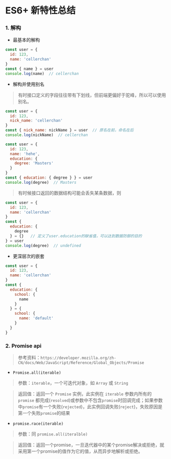 # ES6+ 新特性总结

### 1. 解构

- 最基本的解构
```javascript
const user = {
  id: 123,
  name: 'cellerchan'
}
const { name } = user
console.log(name)  // cellerchan
```

- 解构并使用别名
>有时接口定义的字段往往带有下划线，但前端更偏好于驼峰，所以可以使用别名。
```javascript
const user = {
  id: 123,
  nick_name: 'cellerchan'
}
const { nick_name: nickName } = user  // 原名在前，命名在后
console.log(nickName)  // cellerchan
```

```javascript
const user = {
  id: 123,
  name: 'hehe',
  education: {
    degree: 'Masters'
  }
}
const { education: { degree } } = user
console.log(degree)  // Masters
```

> 有时候接口返回的数据结构可能会丢失某条数据，则
```javascript
const user = {
  id: 123,
  name: 'cellerchan'
}
const {
  education: {
    degree
  } = {}   // 定义了user.education的缺省值，可以达到数据防御的目的
} = user
console.log(degree)  // undefined
```

- 更深层次的嵌套
```javascript
const user = {
  id: 123,
  name: 'cellerchan'
}
const {
  education: {
    school: {
      name
    }
  } = {
    school: {
      name: 'default'
    }
  }
}
```

### 2. Promise api
> 参考资料：`https://developer.mozilla.org/zh-CN/docs/Web/JavaScript/Reference/Global_Objects/Promise`
- `Promise.all(iterable)`
> 参数：`iterable`，一个可迭代对象，如 `Array` 或 `String`

> 返回值：返回一个 `Promise` 实例，此实例在 `iterable` 参数内所有的 `promise` 都完成(`resolved`)或参数中不包含`promise`时回调完成；如果参数中`promise`有一个失败(`rejected`)，此实例回调失败(`reject`)，失败原因是第一个失败`promise`的结果

- `promise.race(iterable)`
> 参数：同 `promise.all(iteralble)`

> 返回值：返回一个promise，一旦迭代器中的某个promise解决或拒绝，就采用第一个promise的值作为它的值，从而异步地解析或拒绝。
